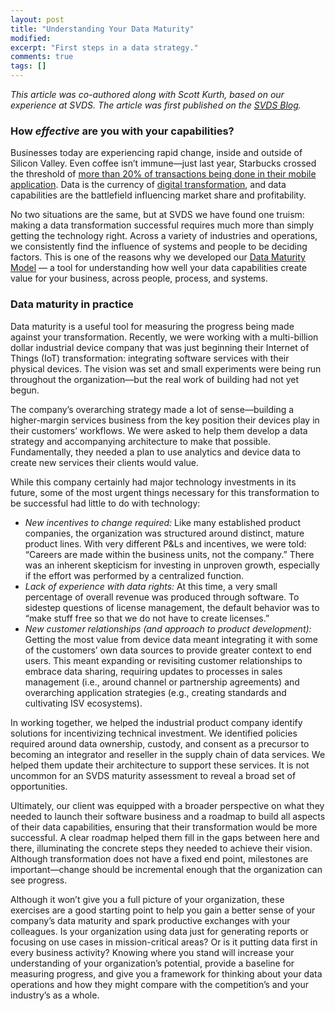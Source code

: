 ```yaml
---
layout: post
title: "Understanding Your Data Maturity"
modified:
excerpt: "First steps in a data strategy."
comments: true
tags: []
---
```



*This article was co-authored along with Scott Kurth, based on our experience at SVDS. The article was first published on the [SVDS Blog][0].*

### How *effective* are you with your capabilities?

Businesses today are experiencing rapid change, inside and outside of Silicon Valley. Even coffee isn’t immune—just last year, Starbucks crossed the threshold of [more than 20% of transactions being done in their mobile application][1]. Data is the currency of [digital transformation][2], and data capabilities are the battlefield influencing market share and profitability.

No two situations are the same, but at SVDS we have found one truism: making a data transformation successful requires much more than simply getting the technology right. Across a variety of industries and operations, we consistently find the influence of systems and people to be deciding factors. This is one of the reasons why we developed our [Data Maturity Model][3] — a tool for understanding how well your data capabilities create value for your business, across people, process, and systems.

### Data maturity in practice

Data maturity is a useful tool for measuring the progress being made against your transformation. Recently, we were working with a multi-billion dollar industrial device company that was just beginning their Internet of Things (IoT) transformation: integrating software services with their physical devices. The vision was set and small experiments were being run throughout the organization—but the real work of building had not yet begun.

The company’s overarching strategy made a lot of sense—building a higher-margin services business from the key position their devices play in their customers’ workflows. We were asked to help them develop a data strategy and accompanying architecture to make that possible. Fundamentally, they needed a plan to use analytics and device data to create new services their clients would value.

While this company certainly had major technology investments in its future, some of the most urgent things necessary for this transformation to be successful had little to do with technology:
* *New incentives to change required:* Like many established product companies, the organization was structured around distinct, mature product lines. With very different P&Ls and incentives, we were told: “Careers are made within the business units, not the company.” There was an inherent skepticism for investing in unproven growth, especially if the effort was performed by a centralized function.
* *Lack of experience with data rights:* At this time, a very small percentage of overall revenue was produced through software. To sidestep questions of license management, the default behavior was to “make stuff free so that we do not have to create licenses.”
* *New customer relationships (and approach to product development):* Getting the most value from device data meant integrating it with some of the customers’ own data sources to provide greater context to end users. This meant expanding or revisiting customer relationships to embrace data sharing, requiring updates to processes in sales management (i.e., around channel or partnership agreements) and overarching application strategies (e.g., creating standards and cultivating ISV ecosystems).

In working together, we helped the industrial product company identify solutions for incentivizing technical investment. We identified policies required around data ownership, custody, and consent as a precursor to becoming an integrator and reseller in the supply chain of data services. We helped them update their architecture to support these services. It is not uncommon for an SVDS maturity assessment to reveal a broad set of opportunities.

Ultimately, our client was equipped with a broader perspective on what they needed to launch their software business and a roadmap to build all aspects of their data capabilities, ensuring that their transformation would be more successful. A clear roadmap helped them fill in the gaps between here and there, illuminating the concrete steps they needed to achieve their vision. Although transformation does not have a fixed end point, milestones are important—change should be incremental enough that the organization can see progress.

Although it won’t give you a full picture of your organization, these exercises are a good starting point to help you gain a better sense of your company’s data maturity and spark productive exchanges with your colleagues. Is your organization using data just for generating reports or focusing on use cases in mission-critical areas? Or is it putting data first in every business activity? Knowing where you stand will increase your understanding of your organization’s potential, provide a baseline for measuring progress, and give you a framework for thinking about your data operations and how they might compare with the competition’s and your industry’s as a whole.

[0]: https://www.svds.com/understanding-your-data-maturity/
[1]: https://www.bloomberg.com/news/articles/2016-03-30/starbucks-takes-its-pioneering-mobile-phone-app-to-grande-level
[2]: https://svds.com/optimizing-your-digital-strategy/
[3]: https://svds.com/what-are-you-doing-with-your-data/